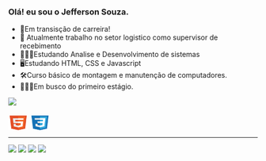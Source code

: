 ### Olá! eu sou o Jefferson Souza.

- 🚀Em transisção de carreira!
- 🔭 Atualmente trabalho no setor logistico como supervisor de recebimento
- 👨🏼‍🎓Estudando Analise e Desenvolvimento de sistemas
- 🖥Estudando HTML, CSS e Javascript
- 🛠Curso básico de montagem e manutenção de computadores.
- 🏃🏽‍♂️Em busco do primeiro estágio.

<div>
    <img height="180em" src="https://github-readme-stats.vercel.app/api/top-langs/?username=jefferson-souza87&layout=compact&langs_count=16&theme=dracula"/>
  
</div>
  
  <div style="display: inline_block"><br>
  <img align="center" alt="Rafa-HTML" height="30" width="40" src="https://raw.githubusercontent.com/devicons/devicon/master/icons/html5/html5-original.svg">
  <img align="center" alt="Rafa-CSS" height="30" width="40" src="https://raw.githubusercontent.com/devicons/devicon/master/icons/css3/css3-original.svg">
</div>
  
  <hr>
  
  <div> 
  <a href="https://instagram.com/jefferson_souza87" target="_blank"><img src="https://img.shields.io/badge/-Instagram-%23E4405F?style=for-the-badge&logo=instagram&logoColor=white" target="_blank"></a>
 <a href="https://discord.gg/wagxzStdcR" target="_blank"><img src="https://img.shields.io/badge/Discord-7289DA?style=for-the-badge&logo=discord&logoColor=white" target="_blank"></a> 
  <a href = "mailto:contatorafaballerini@gmail.com"><img src="https://img.shields.io/badge/-Gmail-%23333?style=for-the-badge&logo=gmail&logoColor=white" target="_blank"></a>
  <a href="https://www.linkedin.com/in/rafaella-ballerini-45875016a" target="_blank"><img src="https://img.shields.io/badge/-LinkedIn-%230077B5?style=for-the-badge&logo=linkedin&logoColor=white" target="_blank"></a> 
  
</div>

  
 
